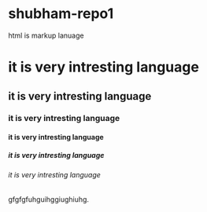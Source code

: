 # shubham-repo1
<!DOCTYPE html>
<html>
    <head> html is markup lanuage </head>
    <body>
        <h1>it is very intresting language</h1>
        <h2>it is very intresting language</h2>
        <h3>it is very intresting language</h3>
        <h4>it is very intresting language</h4>
        <h5>it is very intresting language</h5>
        <h6>it is very  intresting language</h6>
        <p>gfgfgfuhguihggiughiuhg.</p>
    </body>
   
</html>
